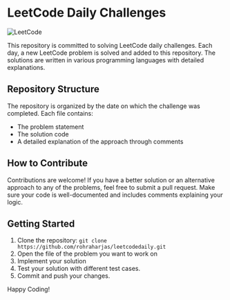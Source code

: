 # LeetCode Daily Challenges

![LeetCode](https://img.shields.io/badge/LeetCode-000000?style=for-the-badge&logo=leetcode&logoColor=white)

This repository is committed to solving LeetCode daily challenges. Each day, a new LeetCode problem is solved and added to this repository. The solutions are written in various programming languages with detailed explanations.

## Repository Structure

The repository is organized by the date on which the challenge was completed. Each file contains:

- The problem statement
- The solution code
- A detailed explanation of the approach through comments

## How to Contribute

Contributions are welcome! If you have a better solution or an alternative approach to any of the problems, feel free to submit a pull request. Make sure your code is well-documented and includes comments explaining your logic.

## Getting Started

1. Clone the repository:
   ```git clone https://github.com/rohraharjas/leetcodedaily.git```
2. Open the file of the problem you want to work on
3. Implement your solution
4. Test your solution with different test cases.
5. Commit and push your changes.

Happy Coding!
